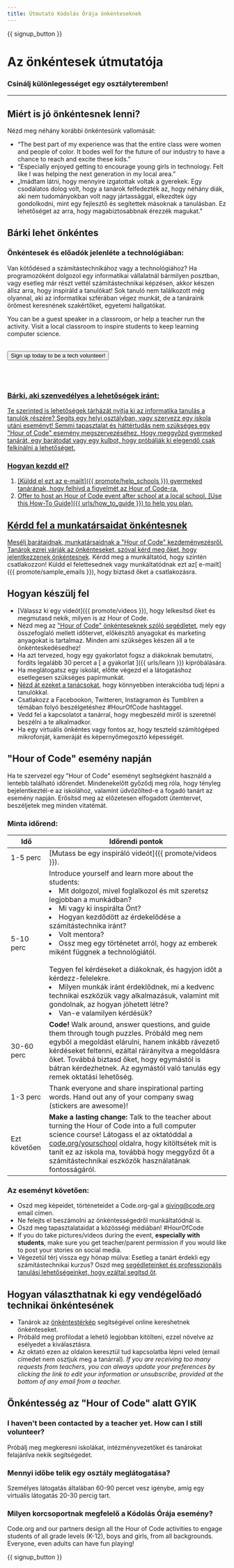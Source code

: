 ```yaml
---
title: Útmutató Kódolás Órája önkénteseknek
---
```


{{ signup_button }}

# Az önkéntesek útmutatója
### Csinálj különlegességet egy osztályteremben!

***

## Miért is jó önkéntesnek lenni?
Nézd meg néhány korábbi önkéntesünk vallomását:

- “The best part of my experience was that the entire class were women and people of color. It bodes well for the future of our industry to have a chance to reach and excite these kids.”
- “Especially enjoyed getting to encourage young girls in technology. Felt like I was helping the next generation in my local area.”
- „Imádtam látni, hogy mennyire izgatottak voltak a gyerekek. Egy csodálatos dolog volt, hogy a tanárok felfedezték az, hogy néhány diák, aki nem tudományokban volt nagy jártassággal, elkezdtek úgy gondolkodni, mint egy fejlesztő és segítettek másoknak a tanulásban. Ez lehetőséget az arra, hogy magabiztosabbnak érezzék magukat."

## Bárki lehet önkéntes
### Önkéntesek és előadók jelenléte a technológiában:
Van kötődésed a számítástechnikához vagy a technológiához? Ha programozóként dolgozol egy informatikai vállalatnál bármilyen posztban, vagy esetleg már részt vettél számítástechnikai képzésen, akkor készen állsz arra, hogy inspiráld a tanulókat! Sok tanuló nem találkozott még olyannal, aki az informatikai szférában végez munkát, de a tanáraink örömest keresnének szakértőket, egyetemi hallgatókat.

You can be a guest speaker in a classroom, or help a teacher run the activity. Visit a local classroom to inspire students to keep learning computer science.
<br>
<br>

<a href="https://code.org/volunteer"><button>Sign up today to be a tech volunteer!</button>

<br>
<br>

### Bárki, aki szenvedélyes a lehetőségek iránt:
Te szerinted is lehetőségek tárházát nyitja ki az informatika tanulás a tanulók részére? Segíts egy helyi osztályban, vagy szervezz egy iskola utáni eseményt! Semmi tapasztalat és háttértudás nem szükséges egy "Hour of Code" esemény megszervezéséhez. Hogy meggyőzd gyermeked tanárát, egy barátodat vagy egy kulbot, hogy próbálják ki elegendő csak felkínálni a lehetőséget.

### Hogyan kezdd el?

1. [Küldd el ezt az e-mailt]({{ promote/help_schools }}) gyermeked tanárának, hogy felhívd a figyelmét az Hour of Code-ra.
2. Offer to host an Hour of Code event after school at a local school. [Use this How-To Guide]({{ urls/how_to_guide }}) to help you plan.

## Kérdd fel a munkatársaidat önkéntesnek
Mesélj barátaidnak, munkatársaidnak a "Hour of Code" kezdeményezésről. Tanárok ezrei várják az önkénteseket, szóval kérd meg őket, hogy [jelentkezzenek önkéntesnek](https://code.org/volunteer). Kérdd meg a munkáltatód, hogy szintén csatlakozzon! Küldd el felettesednek vagy munkáltatódnak ezt az[ e-mailt]({{ promote/sample_emails }}), hogy biztasd őket a csatlakozásra.

## Hogyan készülj fel
- [Válassz ki egy videót]({{ promote/videos }}), hogy lelkesítsd őket és megmutasd nekik, milyen is az Hour of Code.
- Nézd meg az ["Hour of Code" önkénteseknek szóló segédletet](/files/hoc-volunteer-toolkit.pdf), mely egy összefoglaló mellett időtervet, előkészítő anyagokat és marketing anyagokat is tartalmaz. Minden ami szükséges készen áll a te önkénteskedésedhez!
- Ha azt tervezed, hogy egy gyakorlatot fogsz a diákoknak bemutatni, fordíts legalább 30 percet a [ a gyakorlat ]({{ urls/learn }}) kipróbálására.
- Ha meglátogatsz egy iskolát, előtte végezd el a látogatáshoz esetlegesen szükséges papírmunkát.
- [Nézd át ezeket a tanácsokat](https://code.org/files/CSTT_Volunteers.pdf), hogy könnyebben interakcióba tudj lépni a tanulókkal.
- Csatlakozz a Facebookon, Twitteren, Instagramon és Tumblren a témában folyó beszélgetéshez #HourOfCode hashtaggel.
- Vedd fel a kapcsolatot a tanárral, hogy megbeszéld miről is szeretnél beszélni a te alkalmadkor.
- Ha egy virtuális önkéntes vagy fontos az, hogy teszteld számítógéped mikrofonját, kameráját és képernyőmegosztó képességét.

## "Hour of Code" esemény napján
Ha te szervezel egy "Hour of Code" eseményt segítségként használd a lentebb található időrendet. Mindenekelőtt győződj meg róla, hogy tényleg bejelentkeztél-e az iskolához, valamint üdvözölted-e a fogadó tanárt az esemény napján. Erősítsd meg az előzetesen elfogadott ütemtervet, beszéljetek meg minden vitatémát.

### Minta időrend:

| Idő          | Időrendi pontok                                                                                                                                                                                                                                                                                                                                                  |
| ------------ | ---------------------------------------------------------------------------------------------------------------------------------------------------------------------------------------------------------------------------------------------------------------------------------------------------------------------------------------------------------------- |
| 1-5 perc     | [Mutass be egy inspiráló videót]({{ promote/videos }}).                                                                                                                                                                                                                                                                                                          |
| 5-10 perc    | Introduce yourself and learn more about the students: </ul><li>Mit dolgozol, mivel foglalkozol és mit szeretsz legjobban a munkádban?</li><li>Mi vagy ki inspirálta Önt?</li><li>Hogyan kezdődött az érdekelődése a számítástechnika iránt?</li><li>Volt mentora?</li><li>Ossz meg egy történetet arról, hogy az emberek miként függnek a technológiától.</li><br>Tegyen fel kérdéseket a diákoknak, és hagyjon időt a kérdezz-felelekre.</br> <li> Milyen munkák iránt érdeklődnek, mi a kedvenc technikai eszközük vagy alkalmazásuk, valamint mit gondolnak, az hogyan jöhetett létre? </li><li> Van-e valamilyen kérdésük?</ul> |
| 30-60 perc   | **Code!** Walk around, answer questions, and guide them through tough puzzles. Próbáld meg nem egyből a megoldást elárulni, hanem inkább rávezető kérdéseket feltenni, ezáltal ráirányítva a megoldásra őket. Továbbá biztasd őket, hogy egymástól is bátran kérdezhetnek. Az egymástól való tanulás egy remek oktatási lehetőség.                               |
| 1-3 perc     | Thank everyone and share inspirational parting words. Hand out any of your company swag (stickers are awesome)!                                                                                                                                                                                                                                                  |
| Ezt követően | **Make a lasting change:** Talk to the teacher about turning the Hour of Code into a full computer science course! Látogass el az oktatóddal a [code.org/yourschool](https://code.org/yourschool) oldalra, hogy kitöltsétek mit is tanít ez az iskola ma, továbbá hogy meggyőzd őt a számítástechnikai eszközök használatának fontosságáról.                     |

### Az eseményt követően:
- Oszd meg képeidet, történeteidet a Code.org-gal a giving@code.org email címen.
- Ne felejts el beszámolni az önkéntességedről munkáltatódnál is.
- Oszd meg tapasztalataidat a közösségi médiában! #HourOfCode
- If you do take pictures/videos during the event, **especially with students**, make sure you get teacher/parent permission if you would like to post your stories on social media.
- Végezetül térj vissza egy hónap múlva: Esetleg a tanárt érdekli egy számítástechnikai kurzus? Oszd meg [segédleteinket és professzionális tanulási lehetőségeinket, hogy ezáltal segítsd őt](https://code.org/yourschool).

## Hogyan választhatnak ki egy vendégelőadó technikai önkéntesének
- Tanárok az [önkéntestérkép](https://code.org/volunteer/local) segítségével online kereshetnek önkénteseket.
- Próbáld meg profilodat a lehető legjobban kitölteni, ezzel növelve az esélyedet a kiválasztásra.
- Az oktató ezen az oldalon keresztül tud kapcsolatba lépni veled (email címedet nem osztjuk meg a tanárral). *If you are receiving too many requests from teachers, you can always update your preferences by clicking the link to edit your information or unsubscribe, provided at the bottom of any email from a teacher.*

## Önkéntesség az "Hour of Code" alatt GYIK

### I haven't been contacted by a teacher yet. How can I still volunteer?
Próbálj meg megkeresni iskolákat, intézményvezetőket és tanárokat felajánlva nekik segítségedet.

### Mennyi időbe telik egy osztály meglátogatása?
Személyes látogatás általában 60-90 percet vesz igénybe, amíg egy virtuális látogatás 20-30 percig tart.

### Milyen korcsoportnak megfelelő a Kódolás Órája esemény?
Code.org and our partners design all the Hour of Code activities to engage students of all grade levels (K-12), boys and girls, from all backgrounds. Everyone, even adults can have fun playing!



{{ signup_button }}
